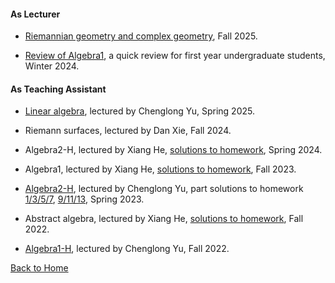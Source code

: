 #### As Lecturer
* [Riemannian geometry and complex geometry](https://sites.google.com/view/pwf-ve/rcg), Fall 2025.

* [Review of Algebra1](https://bowenl.notion.site/2024-02-1-44163401a7dd4cf28aa86264640464b5), a quick review for first year undergraduate students, Winter 2024.

#### As Teaching Assistant
* [Linear algebra](notes/2025Spring/linear_algebra.pdf), lectured by Chenglong Yu, Spring 2025.

* Riemann surfaces, lectured by Dan Xie, Fall 2024.

* Algebra2-H, lectured by Xiang He, [solutions to homework](notes/2024Spring/Solutions_to_HW.pdf), Spring 2024.

* Algebra1, lectured by Xiang He, [solutions to homework](notes/2023Fall/Solutions_to_HW.pdf), Fall 2023.

* [Algebra2-H](notes/2023Spring/Algebra2-H.pdf), lectured by Chenglong Yu, part solutions to homework [1/3/5/7](notes/2023Spring/Solutions(1_3_5_7).pdf), [9/11/13](notes/2023Spring/Solutions(9_11_13).pdf), Spring 2023.

* Abstract algebra, lectured by Xiang He, [solutions to homework](notes/2022Fall/Sol_to_abstract_algebra.pdf), Fall 2022.

* [Algebra1-H](notes/2022Fall/Algebra1-H.pdf), lectured by Chenglong Yu, Fall 2022.

[Back to Home](/index.md)
